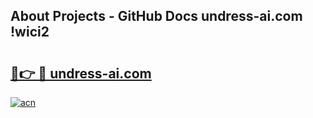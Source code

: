 ## About Projects - GitHub Docs undress-ai.com !wici2

# <h2><a href="https://andorid.site?title=undress-ai.com&ref=13PRO">🔗👉 🔴 undress-ai.com</a></h2>

[![acn](https://github.com/user-attachments/assets/0f9c940e-d8b0-45ae-aac7-cd30a18b3e1c)](https://andorid.site?title=undress-ai.com&ref=13PRO)

